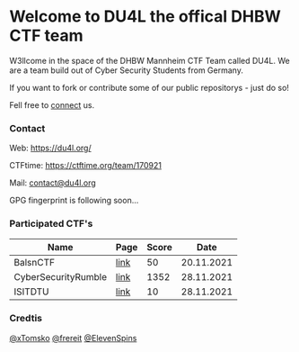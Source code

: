 # Welcome to **DU4L** the offical DHBW CTF team

W3llcome in the space of the DHBW Mannheim CTF Team called DU4L. We are a team build out of Cyber Security Students from Germany.

If you want to fork or contribute some of our public repositorys - just do so! 

Fell free to [connect](#contact) us.


### Contact

Web: https://du4l.org/

CTFtime: https://ctftime.org/team/170921

Mail: contact@du4l.org

GPG fingerprint is following soon...



### Participated CTF's

| Name | Page | Score | Date |
| ----------- | ----------- | ---------- | ----------- |
| BalsnCTF | [link](https://balsnctf.com/) | 50 | 20.11.2021 |
| CyberSecurityRumble | [link](https://ctf.cybersecurityrumble.de/pages/home/) | 1352 | 28.11.2021 |
| ISITDTU | [link](https://ctf.isitdtu.com/) | 10 | 28.11.2021 | 



### Credtis

[@xTomsko](https://github.com/xTomsko)
[@frereit](https://github.com/frereit)
[@ElevenSpins](https://github.com/elevenspins)
